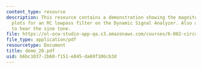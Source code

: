 ```yaml
---
content_type: resource
description: This resource contains a demonstration showing the magnitude and phase
  plots for an RC lowpass filter on the Dynamic Signal Analyzer. Also allow students
  to hear the sine tone.
file: https://ol-ocw-studio-app-qa.s3.amazonaws.com/courses/6-002-circuits-and-electronics-spring-2007/b6bc10372b60f151e845da69f106cb3d_demo_20.pdf
file_type: application/pdf
resourcetype: Document
title: demo_20.pdf
uid: b6bc1037-2b60-f151-e845-da69f106cb3d
---
```

